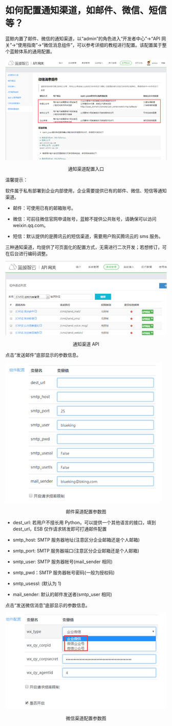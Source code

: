 # 如何配置通知渠道，如邮件、微信、短信等？

蓝鲸内置了邮件、微信的通知渠道，以“admin”的角色进入“开发者中心”->“API 网关”->“使用指南”->“微信消息组件”，可以参考详细的教程进行配置。该配置属于整个蓝鲸体系的通用配置。

![noticeWay](../assets/noticeWay1.png)
<center>通知渠道配置入口</center>

温馨提示：

软件属于私有部署到企业内部使用，企业需要提供已有的邮件、微信、短信等通知渠道。

- 邮件：可使用已有的邮箱账号。

- 微信：可前往微信官网申请账号，蓝鲸不提供公共账号，请确保可以访问 weixin.qq.com。

- 短信：默认提供的是腾讯云的短信渠道，需要用户购买腾讯云的 sms 服务。

三种通知渠道，均提供了可页面化的配置方式，无需进行二次开发；若想修订，可在后台进行编码调整。

![noticeWay](../assets/noticeWay2.png)
<center>通知渠道 API</center>

点击“发送邮件”底部显示的参数信息。

![noticeWay](../assets/noticeWay3.png)
<center>邮件渠道配置参数图</center>

- dest_url: 若用户不擅长用 Python，可以提供一个其他语言的接口，填到 dest_url，ESB 仅作请求转发即可打通邮件配置

- smtp_host: SMTP 服务器地址(注意区分企业邮箱还是个人邮箱)

- smtp_port: SMTP 服务器端口(注意区分企业邮箱还是个人邮箱)

- smtp_user: SMTP 服务器帐号(mail_sender 相同)

- smtp_pwd：SMTP 服务器帐号密码(一般为授权码)

- smtp_usessl: (默认为 1)

- mail_sender: 默认的邮件发送者(smtp_user 相同)

点击“发送微信消息”底部显示的参数信息。

![noticeWay](../assets/noticeWay4.png)
<center>微信渠道配置参数图</center>
